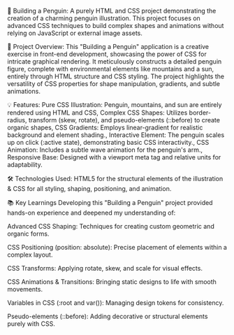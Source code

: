 🐧 Building a Penguin: A purely HTML and CSS project demonstrating the creation of a charming penguin illustration. This project focuses on advanced CSS techniques to build complex shapes and animations without relying on JavaScript or external image assets.

🌟 Project Overview: This "Building a Penguin" application is a creative exercise in front-end development, showcasing the power of CSS for intricate graphical rendering. It meticulously constructs a detailed penguin figure, complete with environmental elements like mountains and a sun, entirely through HTML structure and CSS styling. The project highlights the versatility of CSS properties for shape manipulation, gradients, and subtle animations.

💡 Features: Pure CSS Illustration: Penguin, mountains, and sun are entirely rendered using HTML and CSS, Complex CSS Shapes: Utilizes border-radius, transform (skew, rotate), and pseudo-elements (::before) to create organic shapes, CSS Gradients: Employs linear-gradient for realistic background and element shading., Interactive Element: The penguin scales up on click (:active state), demonstrating basic CSS interactivity., CSS Animation: Includes a subtle wave animation for the penguin's arm., Responsive Base: Designed with a viewport meta tag and relative units for adaptability.

🛠️ Technologies Used: HTML5 for the structural elements of the illustration & CSS for all styling, shaping, positioning, and animation.

📚 Key Learnings
Developing this "Building a Penguin" project provided hands-on experience and deepened my understanding of:

Advanced CSS Shaping: Techniques for creating custom geometric and organic forms.

CSS Positioning (position: absolute): Precise placement of elements within a complex layout.

CSS Transforms: Applying rotate, skew, and scale for visual effects.

CSS Animations & Transitions: Bringing static designs to life with smooth movements.

Variables in CSS (:root and var()): Managing design tokens for consistency.

Pseudo-elements (::before): Adding decorative or structural elements purely with CSS.

